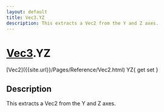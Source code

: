 ```yaml
---
layout: default
title: Vec3.YZ
description: This extracts a Vec2 from the Y and Z axes.
---
```

# [Vec3]({{site.url}}/Pages/Reference/Vec3.html).YZ

<div class='signature' markdown='1'>
[Vec2]({{site.url}}/Pages/Reference/Vec2.html) YZ{ get set }
</div>

## Description
This extracts a Vec2 from the Y and Z axes.

